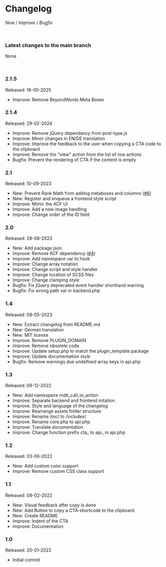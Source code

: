 # Changelog

_New / Improve / Bugfix_

<br>

### Latest changes to the main branch

None

<br>

### 2.1.5
Released: 16-05-2025

- Improve: Remove BeyondWords Meta Boxes


### 2.1.4
Released: 29-02-2024

- Improve: Remove jQuery dependancy from post-type.js
- Improve: Minor changes in EN/DE translation
- Improve: Improve the feedback to the user when copying a CTA code to the clipboard
- Improve: Remove the "view" action from the list of row actions
- Bugfix: Prevent the rendering of CTA if the content is empty


### 2.1
Released: 10-09-2023

- New: Prevent Rank Math from adding metaboxes and columns ([#6](https://github.com/mdibella-dev/mdb-call-to-action/issues/6))
- New: Register and enqueue a frontend style script
- Improve: Mimic the ACF UI
- Improve: Add a new image handling
- Improve: Change order of the ID field


### 2.0
Released: 28-08-2023

- New: Add package.json
- Improve: Remove ACF dependency ([#4](https://github.com/mdibella-dev/mdb-call-to-action/issues/4))
- Improve: Add namespace var to hook
- Improve: Change array notation
- Improve: Change script and style handler
- Improve: Change location of SCSS files
- Improve: Change clamping style
- Bugfix: Fix jQuery deprecated event handler shorthand warning
- Bugfix: Fix wrong path var in backend.php


### 1.4
Released: 08-05-2023

- New: Extract changelog from README.md
- New: German translation
- New: MIT license
- Improve: Remove PLUGIN_DOMAIN
- Improve: Remove obsolete code
- Improve: Update setup.php to match the plugin_template package
- Improve: Update documentation style
- Bugfix: Remove warnings due undefined array keys in api.php


### 1.3
Released: 09-12-2022

- New: Add namespace mdb_call_to_action
- Improve: Separate backend and frontend initation
- Improve: Style and language of the changelog
- Improve: Rearrange assets folder structure
- Improve: Rename /inc/ to /includes/
- Improve: Rename core.php to api.php
- Improve: Translate documentation
- Improve: Change function prefix cta_ to api_ in api.php


### 1.2
Released: 03-06-2022

- New: Add custom color support
- Improve: Remove custom CSS class support


### 1.1
Released: 08-02-2022

- New: Visual feedback after copy is done
- New: Add Button to copy a CTA-shortcode to the clipboard
- New: Create README
- Improve: Indent of the CTA
- Improve: Documentation


### 1.0
Released: 20-01-2022

- Initial commit
